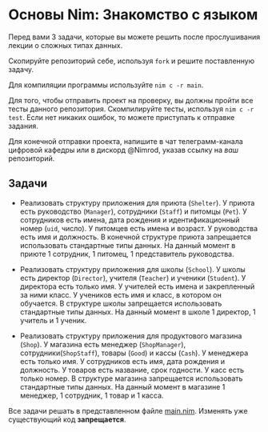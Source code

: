 # Основы Nim: Знакомство с языком

Перед вами 3 задачи, которые вы можете решить после прослушивания лекции о сложных типах данных.

Скопируйте репозиторий себе, используя `fork` и решите поставленную задачу.

Для компиляции программы используйте `nim c -r main`.

Для того, чтобы отправить проект на проверку, вы должны пройти все тесты данного репозитория. Скомпилируйте тесты, используя `nim c -r test`. Если нет никаких ошибок, то можете приступать к отправке задания.

Для конечной отправки проекта, напишите в чат телеграмм-канала цифровой кафедры или в дискорд @Nimrod, указав ссылку на _ваш_ репозиторий.

## Задачи

- Реализовать структуру приложения для приюта (`Shelter`).
У приюта есть руководство (`Manager`), сотрудники (`Staff`) и питомцы (`Pet`).
У сотрудников есть имена, дата рождения и идентификационный номер (`uid`, число).
У питомцев есть имена и возраст.
У руководства есть имя и должность.
В конечной структуре приюта запрещается использовать стандартные типы данных.
На данный момент в приюте 1 сотрудник, 1 питомец, 1 представитель руководства.

- Реализовать структуру приложения для школы (`School`).
У школы есть директор (`Director`), учителя (`Teacher`) и ученики (`Student`).
У директора есть только имя.
У учителей есть имена и закрепленный за ними класс.
У учеников есть имя и класс, в котором он обучается.
В структуре школы запрещается использовать стандартные типы данных.
На данный момент в школе 1 директор, 1 учитель и 1 ученик.

- Реализовать структуру приложения для продуктового магазина (`Shop`).
У магазина есть менеджер (`ShopManager`), сотрудники(`ShopStaff`), товары (`Good`) и кассы (`Cash`).
У менеджера есть только имя.
У сотрудников есть имя, дата рождения и должность.
У товаров есть название, срок годности.
У касс есть только номер.
В структуре магазина запрещается использовать стандартные типы данных.
На данный момент в магазине 1 менеджер, 1 сотрудник, 1 товар и 1 касса.

Все задачи решать в представленном файле [main.nim](main.nim). Изменять уже существующий код __запрещается__.
